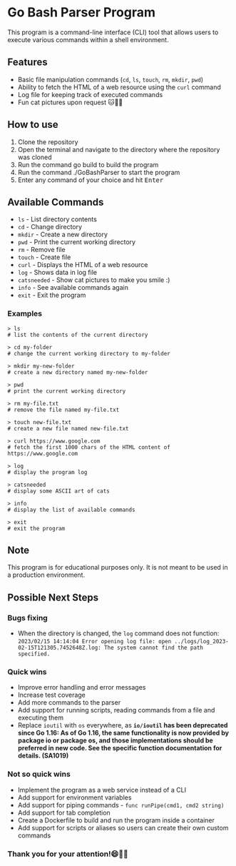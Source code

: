 # Go Bash Parser Program 

This program is a command-line interface (CLI) tool that allows users to execute various commands within a shell environment.

## Features
* Basic file manipulation commands (`cd`, `ls`, `touch`, `rm`, `mkdir`, `pwd`)
* Ability to fetch the HTML of a web resource using the `curl` command
* Log file for keeping track of executed commands
* Fun cat pictures upon request :cat::dog::elf:

## How to use
1. Clone the repository
2. Open the terminal and navigate to the directory where the repository was cloned
3. Run the command go build to build the program
4. Run the command ./GoBashParser to start the program
5. Enter any command of your choice and hit <kbd>Enter</kbd>

## Available Commands
* `ls` - List directory contents
* `cd` - Change directory
* `mkdir` - Create a new directory
* `pwd` - Print the current working directory
* `rm` - Remove file
* `touch` - Create file
* `curl` - Displays the HTML of a web resource
* `log` - Shows data in log file
* `catsneeded` - Show cat pictures to make you smile :)
* `info` - See available commands again
* `exit` - Exit the program

### Examples
```
> ls
# list the contents of the current directory

> cd my-folder
# change the current working directory to my-folder

> mkdir my-new-folder
# create a new directory named my-new-folder

> pwd
# print the current working directory

> rm my-file.txt
# remove the file named my-file.txt

> touch new-file.txt
# create a new file named new-file.txt

> curl https://www.google.com
# fetch the first 1000 chars of the HTML content of https://www.google.com

> log
# display the program log

> catsneeded
# display some ASCII art of cats

> info
# display the list of available commands

> exit
# exit the program
```

## Note
This program is for educational purposes only.
It is not meant to be used in a production environment.

## Possible Next Steps

### Bugs fixing
* When the directory is changed, the `log` command does not function:
```2023/02/15 14:14:04 Error opening log file: open ../logs/log_2023-02-15T121305.7452648Z.log: The system cannot find the path specified.```

### Quick wins
* Improve error handling and error messages
* Increase test coverage
* Add more commands to the parser
* Add support for running scripts, reading commands from a file and executing them
* Replace `ioutil` with `os` everywhere, as **`io/ioutil` has been deprecated since Go 1.16: As of Go 1.16, the same functionality is now provided by package io or package os, and those implementations should be preferred in new code. See the specific function documentation for details.  (SA1019)**

### Not so quick wins
* Implement the program as a web service instead of a CLI
* Add support for environment variables
* Add support for piping commands - `func runPipe(cmd1, cmd2 string)`
* Add support for tab completion
* Create a Dockerfile to build and run the program inside a container
* Add support for scripts or aliases so users can create their own custom commands

### Thank you for your attention!:smile::school::dancer:
